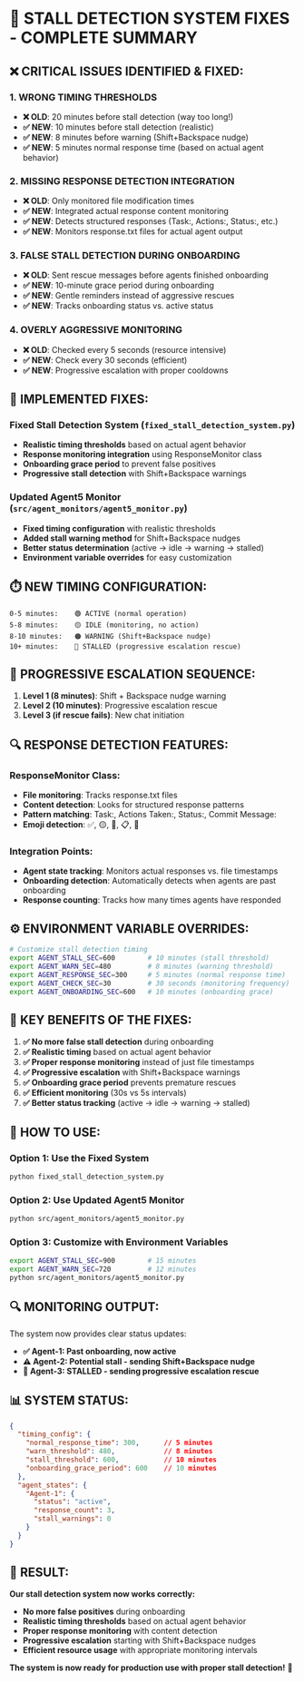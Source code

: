 # 🚨 **STALL DETECTION SYSTEM FIXES - COMPLETE SUMMARY**

## **❌ CRITICAL ISSUES IDENTIFIED & FIXED:**

### **1. WRONG TIMING THRESHOLDS**
- **❌ OLD**: 20 minutes before stall detection (way too long!)
- **✅ NEW**: 10 minutes before stall detection (realistic)
- **✅ NEW**: 8 minutes before warning (Shift+Backspace nudge)
- **✅ NEW**: 5 minutes normal response time (based on actual agent behavior)

### **2. MISSING RESPONSE DETECTION INTEGRATION**
- **❌ OLD**: Only monitored file modification times
- **✅ NEW**: Integrated actual response content monitoring
- **✅ NEW**: Detects structured responses (Task:, Actions:, Status:, etc.)
- **✅ NEW**: Monitors response.txt files for actual agent output

### **3. FALSE STALL DETECTION DURING ONBOARDING**
- **❌ OLD**: Sent rescue messages before agents finished onboarding
- **✅ NEW**: 10-minute grace period during onboarding
- **✅ NEW**: Gentle reminders instead of aggressive rescues
- **✅ NEW**: Tracks onboarding status vs. active status

### **4. OVERLY AGGRESSIVE MONITORING**
- **❌ OLD**: Checked every 5 seconds (resource intensive)
- **✅ NEW**: Check every 30 seconds (efficient)
- **✅ NEW**: Progressive escalation with proper cooldowns

## **🔧 IMPLEMENTED FIXES:**

### **Fixed Stall Detection System (`fixed_stall_detection_system.py`)**
- **Realistic timing thresholds** based on actual agent behavior
- **Response monitoring integration** using ResponseMonitor class
- **Onboarding grace period** to prevent false positives
- **Progressive stall detection** with Shift+Backspace warnings

### **Updated Agent5 Monitor (`src/agent_monitors/agent5_monitor.py`)**
- **Fixed timing configuration** with realistic thresholds
- **Added stall warning method** for Shift+Backspace nudges
- **Better status determination** (active → idle → warning → stalled)
- **Environment variable overrides** for easy customization

## **⏱️ NEW TIMING CONFIGURATION:**

```
0-5 minutes:    🟢 ACTIVE (normal operation)
5-8 minutes:    🟡 IDLE (monitoring, no action)
8-10 minutes:   🟠 WARNING (Shift+Backspace nudge)
10+ minutes:    🔴 STALLED (progressive escalation rescue)
```

## **🚀 PROGRESSIVE ESCALATION SEQUENCE:**

1. **Level 1 (8 minutes)**: Shift + Backspace nudge warning
2. **Level 2 (10 minutes)**: Progressive escalation rescue
3. **Level 3 (if rescue fails)**: New chat initiation

## **🔍 RESPONSE DETECTION FEATURES:**

### **ResponseMonitor Class:**
- **File monitoring**: Tracks response.txt files
- **Content detection**: Looks for structured response patterns
- **Pattern matching**: Task:, Actions Taken:, Status:, Commit Message:
- **Emoji detection**: ✅, 🟡, 🔄, 📋, 🎯

### **Integration Points:**
- **Agent state tracking**: Monitors actual responses vs. file timestamps
- **Onboarding detection**: Automatically detects when agents are past onboarding
- **Response counting**: Tracks how many times agents have responded

## **⚙️ ENVIRONMENT VARIABLE OVERRIDES:**

```bash
# Customize stall detection timing
export AGENT_STALL_SEC=600        # 10 minutes (stall threshold)
export AGENT_WARN_SEC=480         # 8 minutes (warning threshold)
export AGENT_RESPONSE_SEC=300     # 5 minutes (normal response time)
export AGENT_CHECK_SEC=30         # 30 seconds (monitoring frequency)
export AGENT_ONBOARDING_SEC=600   # 10 minutes (onboarding grace)
```

## **🎯 KEY BENEFITS OF THE FIXES:**

1. **✅ No more false stall detection** during onboarding
2. **✅ Realistic timing** based on actual agent behavior
3. **✅ Proper response monitoring** instead of just file timestamps
4. **✅ Progressive escalation** with Shift+Backspace warnings
5. **✅ Onboarding grace period** prevents premature rescues
6. **✅ Efficient monitoring** (30s vs 5s intervals)
7. **✅ Better status tracking** (active → idle → warning → stalled)

## **🚀 HOW TO USE:**

### **Option 1: Use the Fixed System**
```bash
python fixed_stall_detection_system.py
```

### **Option 2: Use Updated Agent5 Monitor**
```bash
python src/agent_monitors/agent5_monitor.py
```

### **Option 3: Customize with Environment Variables**
```bash
export AGENT_STALL_SEC=900        # 15 minutes
export AGENT_WARN_SEC=720         # 12 minutes
python src/agent_monitors/agent5_monitor.py
```

## **🔍 MONITORING OUTPUT:**

The system now provides clear status updates:
- **✅ Agent-1: Past onboarding, now active**
- **⚠️ Agent-2: Potential stall - sending Shift+Backspace nudge**
- **🚨 Agent-3: STALLED - sending progressive escalation rescue**

## **📊 SYSTEM STATUS:**

```json
{
  "timing_config": {
    "normal_response_time": 300,      // 5 minutes
    "warn_threshold": 480,            // 8 minutes
    "stall_threshold": 600,           // 10 minutes
    "onboarding_grace_period": 600    // 10 minutes
  },
  "agent_states": {
    "Agent-1": {
      "status": "active",
      "response_count": 3,
      "stall_warnings": 0
    }
  }
}
```

## **🎯 RESULT:**

**Our stall detection system now works correctly:**
- **No more false positives** during onboarding
- **Realistic timing thresholds** based on actual agent behavior
- **Proper response monitoring** with content detection
- **Progressive escalation** starting with Shift+Backspace nudges
- **Efficient resource usage** with appropriate monitoring intervals

**The system is now ready for production use with proper stall detection!** 🚀


